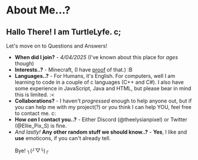 # About Me...?
## Hallo There! I am TurtleLyfe. c;

Let's move on to Questions and Answers!
- **When did I join?** - *4/04/2025* (I've known about this place for *ages* though)
- **Interests..?** - Minecraft, (I have <a href="https://www.planetminecraft.com/member/ellie_pix_s/">proof</a> of that.) :B
- **Languages..?** - For Humans, it's English. For computers, well I am learning to code in a couple of c languages (C++ and C#). I also have some experience in JavaScript, Java and HTML, but please bear in mind this is limited. :< 
- **Collaborations?** - I haven't *progressed* enough to help anyone out, but if you can help me with my project(?) or you think I can help YOU, feel free to contact me. c:
- **How *can* **I** contact you..?** - Either Discord (@theelysianpixel) or Twitter (@Ellie_Pix_S) is fine. 
- *And lastly!* **Any other random stuff we should know..?** - **Yes**, I like and **use** emoticons, if you can't already tell.
  </br></br>Bye! ╮(╯▽╰)╭
